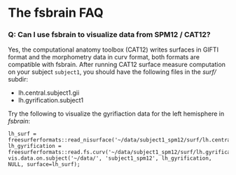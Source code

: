 # The fsbrain FAQ


### **Q**: Can I use fsbrain to visualize data from SPM12 / CAT12?

Yes, the computational anatomy toolbox (CAT12) writes surfaces in GIFTI format and the morphometry data in curv format, both formats are compatible with fsbrain. After running CAT12 surface measure computation on your subject `subject1`, you should have the following files in the *surf/* subdir:

* lh.central.subject1.gii
* lh.gyrification.subject1

Try the following to visualize the gyrifiaction data for the left hemisphere in *fsbrain*:

```
lh_surf = freesurferformats::read_nisurface('~/data/subject1_spm12/surf/lh.central.subject1.gii');
lh_gyrification = freesurferformats::read.fs.curv('~/data/subject1_spm12/surf/lh.gyrification.subject1');
vis.data.on.subject('~/data/', 'subject1_spm12', lh_gyrification, NULL, surface=lh_surf);
```
